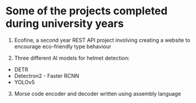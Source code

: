 # Some of the projects completed during university years

1. Ecofine, a second year REST API project involving creating a website to encourage eco-friendly type behaviour

2. Three different AI models for helmet detection:

* DETR
* Detectron2 - Faster RCNN
* YOLOv5

3. Morse code encoder and decoder written using assembly language
